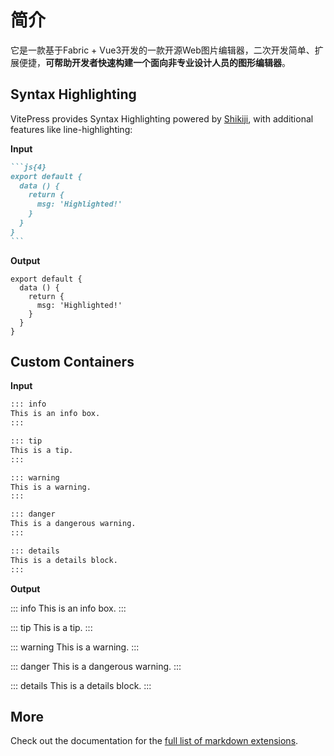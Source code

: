 <!--
 * @Author: 秦少卫
 * @Date: 2023-12-21 23:57:40
 * @LastEditors: 秦少卫
 * @LastEditTime: 2023-12-21 23:59:48
 * @Description: file content
-->
# 简介

它是一款基于Fabric + Vue3开发的一款开源Web图片编辑器，二次开发简单、扩展便捷，<b>可帮助开发者快速构建一个面向非专业设计人员的图形编辑器</b>。

## Syntax Highlighting

VitePress provides Syntax Highlighting powered by [Shikiji](https://github.com/antfu/shikiji), with additional features like line-highlighting:

**Input**

````md
```js{4}
export default {
  data () {
    return {
      msg: 'Highlighted!'
    }
  }
}
```
````

**Output**

```js{4}
export default {
  data () {
    return {
      msg: 'Highlighted!'
    }
  }
}
```

## Custom Containers

**Input**

```md
::: info
This is an info box.
:::

::: tip
This is a tip.
:::

::: warning
This is a warning.
:::

::: danger
This is a dangerous warning.
:::

::: details
This is a details block.
:::
```

**Output**

::: info
This is an info box.
:::

::: tip
This is a tip.
:::

::: warning
This is a warning.
:::

::: danger
This is a dangerous warning.
:::

::: details
This is a details block.
:::

## More

Check out the documentation for the [full list of markdown extensions](https://vitepress.dev/guide/markdown).
